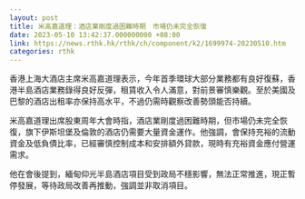 ```yaml
---
layout: post
title: 米高嘉道理：酒店業剛度過困難時期　市場仍未完全恢復
date: 2023-05-10 13:42:37.000000000 +08:00
link: https://news.rthk.hk/rthk/ch/component/k2/1699974-20230510.htm
categories: rthk
---
```


香港上海大酒店主席米高嘉道理表示，今年首季環球大部分業務都有良好復蘇，香港半島酒店業務錄得良好反彈，租賃收入令人滿意，對前景審慎樂觀。至於美國及巴黎的酒店出租率亦保持高水平，不過仍需時觀察改善勢頭能否持續。

米高嘉道理出席股東周年大會時指，酒店業剛度過困難時期，但市場仍未完全恢復，旗下伊斯坦堡及倫敦的酒店仍需要大量資金運作。他強調，會保持充裕的流動資金及低負債比率，已經審慎控制成本和安排額外貸款，現時有充裕資金應付營運需求。

他在會後提到，緬甸仰光半島酒店項目受到政局不穩影響，無法正常推進，現正暫停發展，等待政局改善再推動，強調並非取消項目。
